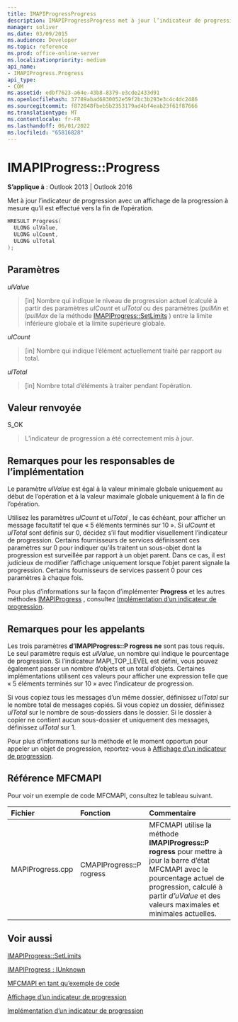 ```yaml
---
title: IMAPIProgressProgress
description: IMAPIProgressProgress met à jour l’indicateur de progression avec un affichage de la progression à mesure qu’il est effectué vers la fin de l’opération.
manager: soliver
ms.date: 03/09/2015
ms.audience: Developer
ms.topic: reference
ms.prod: office-online-server
ms.localizationpriority: medium
api_name:
- IMAPIProgress.Progress
api_type:
- COM
ms.assetid: edbf7623-a64e-43b8-8379-e3cde2433d91
ms.openlocfilehash: 37789abad6830052e59f2bc3b293e3c4c4dc2486
ms.sourcegitcommit: f872848fbeb5b2353179ad4bf4eab23f61f87666
ms.translationtype: MT
ms.contentlocale: fr-FR
ms.lasthandoff: 06/01/2022
ms.locfileid: "65816828"
---
```

# <a name="imapiprogressprogress"></a>IMAPIProgress::Progress

  
  
**S’applique à** : Outlook 2013 | Outlook 2016 
  
Met à jour l’indicateur de progression avec un affichage de la progression à mesure qu’il est effectué vers la fin de l’opération. 
  
```cpp
HRESULT Progress(
  ULONG ulValue,
  ULONG ulCount,
  ULONG ulTotal
);
```

## <a name="parameters"></a>Paramètres

 _ulValue_
  
> [in] Nombre qui indique le niveau de progression actuel (calculé à partir des paramètres  _ulCount_ et  _ulTotal_ ou des paramètres  _lpulMin_ et  _lpulMax_ de la méthode [IMAPIProgress::SetLimits](imapiprogress-setlimits.md) ) entre la limite inférieure globale et la limite supérieure globale. 
    
 _ulCount_
  
> [in] Nombre qui indique l’élément actuellement traité par rapport au total.
    
 _ulTotal_
  
> [in] Nombre total d’éléments à traiter pendant l’opération.
    
## <a name="return-value"></a>Valeur renvoyée

S_OK 
  
> L’indicateur de progression a été correctement mis à jour.
    
## <a name="notes-to-implementers"></a>Remarques pour les responsables de l’implémentation

Le paramètre  _ulValue_ est égal à la valeur minimale globale uniquement au début de l’opération et à la valeur maximale globale uniquement à la fin de l’opération. 
  
Utilisez les paramètres  _ulCount_ et  _ulTotal_ , le cas échéant, pour afficher un message facultatif tel que « 5 éléments terminés sur 10 ». Si  _ulCount_ et  _ulTotal_ sont définis sur 0, décidez s’il faut modifier visuellement l’indicateur de progression. Certains fournisseurs de services définissent ces paramètres sur 0 pour indiquer qu’ils traitent un sous-objet dont la progression est surveillée par rapport à un objet parent. Dans ce cas, il est judicieux de modifier l’affichage uniquement lorsque l’objet parent signale la progression. Certains fournisseurs de services passent 0 pour ces paramètres à chaque fois. 
  
Pour plus d’informations sur la façon d’implémenter **Progress** et les autres méthodes [IMAPIProgress](imapiprogressiunknown.md) , consultez [Implémentation d’un indicateur de progression](implementing-a-progress-indicator.md).
  
## <a name="notes-to-callers"></a>Remarques pour les appelants

Les trois paramètres **d’IMAPIProgress::P rogress ne** sont pas tous requis. Le seul paramètre requis est  _ulValue_, un nombre qui indique le pourcentage de progression. Si l’indicateur MAPI_TOP_LEVEL est défini, vous pouvez également passer un nombre d’objets et un total d’objets. Certaines implémentations utilisent ces valeurs pour afficher une expression telle que « 5 éléments terminés sur 10 » avec l’indicateur de progression. 
  
Si vous copiez tous les messages d’un même dossier, définissez  _ulTotal_ sur le nombre total de messages copiés. Si vous copiez un dossier, définissez  _ulTotal_ sur le nombre de sous-dossiers dans le dossier. Si le dossier à copier ne contient aucun sous-dossier et uniquement des messages, définissez  _ulTotal_ sur 1. 
  
Pour plus d’informations sur la méthode et le moment opportun pour appeler un objet de progression, reportez-vous à [Affichage d’un indicateur de progression](how-to-display-a-progress-indicator.md).
  
## <a name="mfcmapi-reference"></a>Référence MFCMAPI

Pour voir un exemple de code MFCMAPI, consultez le tableau suivant.
  
|**Fichier**|**Fonction**|**Commentaire**|
|:-----|:-----|:-----|
|MAPIProgress.cpp  <br/> |CMAPIProgress::P rogress  <br/> |MFCMAPI utilise la méthode **IMAPIProgress::P rogress** pour mettre à jour la barre d’état MFCMAPI avec le pourcentage actuel de progression, calculé à partir  _d’uValue_ et des valeurs maximales et minimales actuelles. |
   
## <a name="see-also"></a>Voir aussi



[IMAPIProgress::SetLimits](imapiprogress-setlimits.md)
  
[IMAPIProgress : IUnknown](imapiprogressiunknown.md)


[MFCMAPI en tant qu’exemple de code](mfcmapi-as-a-code-sample.md)
  
[Affichage d’un indicateur de progression](how-to-display-a-progress-indicator.md)
  
[Implémentation d’un indicateur de progression](implementing-a-progress-indicator.md)

